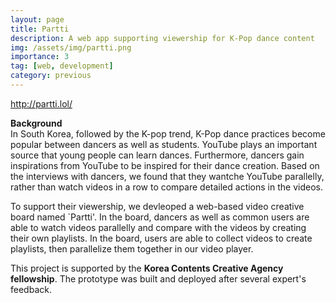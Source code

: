 ```yaml
---
layout: page
title: Partti
description: A web app supporting viewership for K-Pop dance content
img: /assets/img/partti.png
importance: 3
tag: [web, development]
category: previous
---
```

<div class="row justify-content-sm-center">
 <div class="col-sm mt-3 mt-md-0">

 <img class="img-fluid rounded z-depth-1" src="{{ '/assets/img/partti-3.png' | relative_url }}" alt="" title="example image"/>
</div>
</div>
<div class="caption">
   <a href="http://partti.lol/">http://partti.lol/</a>
</div>

<strong>Background</strong><br>
In South Korea, followed by the K-pop trend, K-Pop dance practices become popular between dancers as well as students. YouTube plays an important source that young people can learn dances. Furthermore, dancers gain inspirations from YouTube to be inspired for their dance creation. Based on the interviews with dancers, we found that they wantche YouTube parallelly, rather than watch videos in a row to compare detailed actions in the videos. <br>

To support their viewership, we devleoped a web-based video creative board named `Partti'. In the board, dancers as well as common users are able to watch videos parallelly and compare with the videos by creating their own playlists. In the board, users are able to collect videos to create playlists, then parallelize them together in our video player.

This project is supported by the <strong>Korea Contents Creative Agency fellowship</strong>. The prototype was built and deployed after several expert's feedback.

<div class="row justify-content-sm-center">
 <div class="col-sm mt-3 mt-md-0">
   <img class="img-fluid rounded z-depth-1" src="{{ '/assets/img/partti-1.png' | relative_url }}" alt="" title="example image"/>
       </div>
 <div class="col-sm mt-3 mt-md-0">
   <img class="img-fluid rounded z-depth-1" src="{{ '/assets/img/partti-2.png' | relative_url }}" alt="" title="example image"/>
</div>

<!--
    ---
    layout: page
    title: project
    description: a project with a background image
    img: /assets/img/12.jpg
    ---

<div class="row">
    <div class="col-sm mt-3 mt-md-0">
        <img class="img-fluid rounded z-depth-1" src="{{ '/assets/img/1.jpg' | relative_url }}" alt="" title="example image"/>
    </div>
    <div class="col-sm mt-3 mt-md-0">
        <img class="img-fluid rounded z-depth-1" src="{{ '/assets/img/3.jpg' | relative_url }}" alt="" title="example image"/>
    </div>
    <div class="col-sm mt-3 mt-md-0">
        <img class="img-fluid rounded z-depth-1" src="{{ '/assets/img/5.jpg' | relative_url }}" alt="" title="example image"/>
    </div>
</div>
<div class="caption">
    Caption photos easily. On the left, a road goes through a tunnel. Middle, leaves artistically fall in a hipster photoshoot. Right, in another hipster photoshoot, a lumberjack grasps a handful of pine needles.
</div>
<div class="row">
    <div class="col-sm mt-3 mt-md-0">
        <img class="img-fluid rounded z-depth-1" src="{{ '/assets/img/5.jpg' | relative_url }}" alt="" title="example image"/>
    </div>
</div>
<div class="caption">
    This image can also have a caption. It's like magic.
</div>

You can also put regular text between your rows of images.
Say you wanted to write a little bit about your project before you posted the rest of the images.
You describe how you toiled, sweated, _bled_ for your project, and then... you reveal it's glory in the next row of images.

<div class="row justify-content-sm-center">
    <div class="col-sm-8 mt-3 mt-md-0">
        <img class="img-fluid rounded z-depth-1" src="{{ '/assets/img/6.jpg' | relative_url }}" alt="" title="example image"/>
    </div>
    <div class="col-sm-4 mt-3 mt-md-0">
        <img class="img-fluid rounded z-depth-1" src="{{ '/assets/img/11.jpg' | relative_url }}" alt="" title="example image"/>
    </div>
</div>
<div class="caption">
    You can also have artistically styled 2/3 + 1/3 images, like these.
</div>

The code is simple.
Just wrap your images with `<div class="col-sm">` and place them inside `<div class="row">` (read more about the <a href="https://getbootstrap.com/docs/4.4/layout/grid/" target="_blank">Bootstrap Grid</a> system).
To make images responsive, add `img-fluid` class to each; for rounded corners and shadows use `rounded` and `z-depth-1` classes.
Here's the code for the last row of images above:

```html
<div class="row justify-content-sm-center">
	<div class="col-sm-8 mt-3 mt-md-0">
		<img
			class="img-fluid rounded z-depth-1"
			src="{{ '/assets/img/6.jpg' | relative_url }}"
			alt=""
			title="example image"
		/>
	</div>
	<div class="col-sm-4 mt-3 mt-md-0">
		<img
			class="img-fluid rounded z-depth-1"
			src="{{ '/assets/img/11.jpg' | relative_url }}"
			alt=""
			title="example image"
		/>
	</div>
</div>
``` -->
